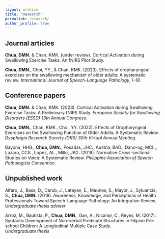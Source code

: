 ```yaml
---
layout: archive
title: "Research"
permalink: research/
author_profile: true
---
```

## Journal articles

**Chua, DMN.** & Chan, KMK. (under review). Cortical Activation during Swallowing Exercise Tasks: An fNIRS Pilot Study.

**Chua, DMN.**, Choi, YY., & Chan, KMK. (2023). Effects of oropharyngeal exercises on the swallowing mechanism of older adults: A systematic review. *International Journal of Speech-Language Pathology, 1–18*.  <br>


## Conference papers
**Chua, DMN.** & Chan, KMK. (2023). Cortical Activation during Swallowing Exercise Tasks: A Preliminary fNIRS Study. *European Society for Swallowing Disorders (ESSD) 13th Annual Congress*. <br>

**Chua, DMN.**, Chan, KMK., Choi, YY. (2022). Effects of Oropharyngeal Exercises on the Swallowing Function of Older Adults: A Systematic Review. *Dysphagia Research Society (DRS) 30th Virtual Annual Meeting*. <br>

Bayona, HHG., **Chua, DMN.**, Posadas, JHC., Austria, BAD., Dano-og, MCL., Lazaro, CCA., Lopez, AL., Millo, JAG. (2018). Normative Cross-sectional Studies on Voice: A Systematic Review. *Philippine Association of Speech Pathologists Convention*. <br>

## Unpublished work
Alfaro, J., Bass, D., Carub, J., Latayan, E., Maunes, S., Mayor, J., Syluancia, S., **Chua, DMN.** (2019). Awareness, Knowledge, and Perceptions of Health Professionals Toward Speech-Language Pathology: An Integrative Review.<br>
*Undergraduate thesis adviser*

Arroz, M., Bautista, P., **Chua, DMN.**, Gan, A., Nicanor, C., Reyes, M. (2017). Syntactic Development of Non-verbal Predicate Structures in Filipino Pre-school Children: A Longitudinal Multiple Case Study.<br>
*Undergraduate thesis*

